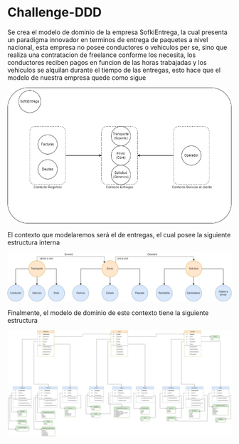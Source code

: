 # Challenge-DDD

Se crea el modelo de dominio de la empresa SofkiEntrega, la cual presenta un paradigma innovador en terminos de entrega de paquetes a nivel nacional, 
esta empresa no posee conductores o vehiculos per se, sino que realiza una contratacion de freelance conforme los necesita, los conductores reciben pagos 
en funcion de las horas trabajadas y los vehiculos se alquilan durante el tiempo de las entregas, esto hace que el modelo de nuestra empresa quede como sigue

![](https://github.com/jpobrienm/Challenge-DDD/blob/main/Challenge-DDD-Modelo-Macro.jpg)

El contexto que modelaremos será el de entregas, el cual posee la siguiente estructura interna

![](https://github.com/jpobrienm/Challenge-DDD/blob/main/Challenge-DDD-Modelo%20Detallado.jpg)

Finalmente, el modelo de dominio de este contexto tiene la siguiente estructura

![](https://github.com/jpobrienm/Challenge-DDD/blob/main/Challenge-DDD-Modelo%20de%20Dominio.jpg)

